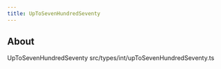 ```yaml
---
title: UpToSevenHundredSeventy
---
```


## About

UpToSevenHundredSeventy src/types/int/upToSevenHundredSeventy.ts
